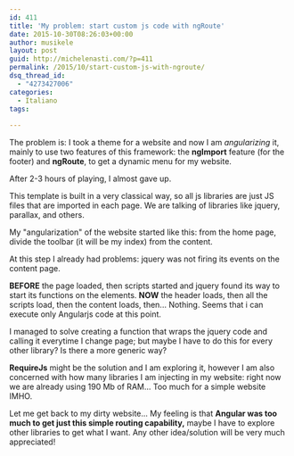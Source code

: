 ```yaml
---
id: 411
title: 'My problem: start custom js code with ngRoute'
date: 2015-10-30T08:26:03+00:00
author: musikele
layout: post
guid: http://michelenasti.com/?p=411
permalink: /2015/10/start-custom-js-with-ngroute/
dsq_thread_id:
  - "4273427006"
categories:
  - Italiano
tags:
  
---
```

The problem is: I took a theme for a website and now I am _angularizing_ it, mainly to use two features of this framework: the **ngImport** feature (for the footer) and **ngRoute**, to get a dynamic menu for my website. 

After 2-3 hours of playing, I almost gave up. 

This template is built in a very classical way, so all js libraries are just JS files that are imported in each page. We are talking of libraries like jquery, parallax, and others. 

My "angularization" of the website started like this: from the home page, divide the toolbar (it will be my index) from the content. 

At this step I already had problems: jquery was not firing its events on the content page. 

**BEFORE** the page loaded, then scripts started and jquery found its way to start its functions on the elements. **NOW** the header loads, then all the scripts load, then the content loads, then... Nothing. Seems that i can execute only Angularjs code at this point. 

I managed to solve creating a function that wraps the jquery code and calling it everytime I change page; but maybe I have to do this for every other library? Is there a more generic way? 

**RequireJs** might be the solution and I am exploring it, however I am also concerned with how many libraries I am injecting in my website: right now we are already using 190 Mb of RAM...  Too much for a simple website IMHO. 

Let me get back to my dirty website... My feeling is that **Angular was too much to get just this simple routing capability,** maybe I have to explore other libraries to get what I want. Any other idea/solution will be very much appreciated!